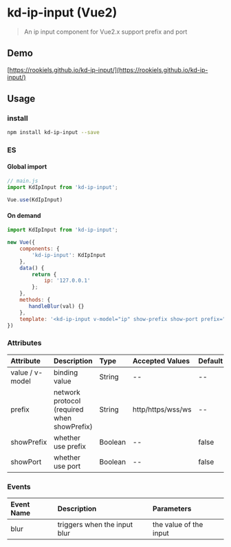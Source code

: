 # kd-ip-input (Vue2)
> An ip input component for Vue2.x
> support prefix and port

## Demo
[https://rookiels.github.io/kd-ip-input/](https://rookiels.github.io/kd-ip-input/)
## Usage

### install
```bash
npm install kd-ip-input --save
```
### ES

#### Global import
```javascript
// main.js
import KdIpInput from 'kd-ip-input';

Vue.use(KdIpInput)
```

#### On demand
```javascript
import KdIpInput from 'kd-ip-input';

new Vue({
    components: {
        'kd-ip-input': KdIpInput
    },
    data() {
        return {
            ip: '127.0.0.1'
        };
    },
    methods: {
       handleBlur(val) {}
    },
    template: '<kd-ip-input v-model="ip" show-prefix show-port prefix="http" @blur="handleBlur"></kd-ip-input>'
})
```

### Attributes
| Attribute | Description | Type | Accepted Values | Default
|:--|:--|:--|:--|:--|
| value / v-model | binding value | String | -- | --
| prefix | network protocol (required when showPrefix) | String | http/https/wss/ws | --
| showPrefix | whether use prefix | Boolean | -- | false
| showPort | whether use port | Boolean | -- | false

### Events
| Event Name | Description | Parameters |
|:--|:--|:--|
| blur | triggers when the input blur | the value of the input